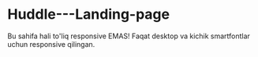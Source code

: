 # Huddle---Landing-page
Bu sahifa hali to'liq responsive EMAS! Faqat desktop va kichik smartfontlar uchun responsive qilingan.
